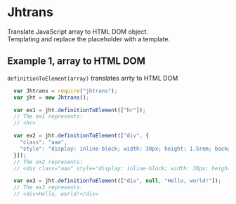 # Jhtrans

Translate JavaScript array to HTML DOM object.  
Templating and replace the placeholder with a template. 

## Example 1, array to HTML DOM

`definitionToElement(array)` translates arrty to HTML DOM

```javascript
  var Jhtrans = require("jhtrans");
  var jht = new Jhtrans();

  var ex1 = jht.definitionToElement(["hr"]);
  // The ex1 represents:
  // <hr>

  var ex2 = jht.definitionToElement(["div", {
    "class": "aaa",
    "style": "display: inline-block; width: 30px; height: 1.5rem; background-color: blue;"
  }]);
  // The ex2 represents:
  // <div class="aaa" style="display: inline-block; width: 30px; height: 1.5rem; background-color: blue;"></div>

  var ex3 = jht.definitionToElement(["div", null, "Hello, world!"]);
  // The ex3 represents:
  // <div>Hello, world!</div>
```